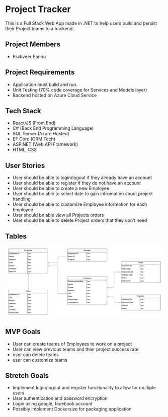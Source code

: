 # Project Tracker

This is a Full Stack Web App made in .NET to help users build and persist their Project teams to a backend. 

## Project Members
- Prabveer Pannu

## Project Requirements
- Application must build and run.
- Unit Testing (70% code coverage for Services and Models layer)
- Backend hosted on Azure Cloud Service

## Tech Stack

- React/JS (Front End)
- C# (Back End Programming Language)
- SQL Server (Azure Hosted)
- EF Core (ORM Tech)
- ASP.NET (Web API Framework)
- HTML, CSS

## User Stories
- User should be able to login/logout if they already have an account
- User should be able to register if they do not have an account
- User should be able to create a new Employee
- User should be able to select date to gain infromation about project handling
- User should be able to customize Employee information for each Employee
- User should be able view all Projects orders
- User should be able to delete Project orders that they don’t need

## Tables
![ERD](./ERD.png)

## MVP Goals
- User can create teams of Employees to work on a project
- User can view previous teams and thier project success rate
- user can delete teams
- user can customize teams


## Stretch Goals
- Implement login/logout and register functionality to allow for multiple users
- User authentication and password encryption
- Login using google, facebook account
- Possibly implement Dockersize for packaging application

